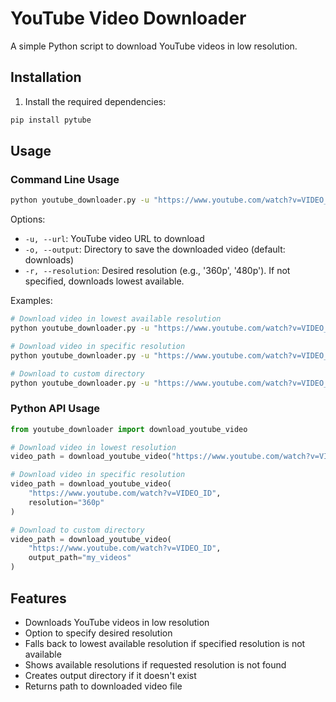 # YouTube Video Downloader

A simple Python script to download YouTube videos in low resolution.

## Installation

1. Install the required dependencies:
```bash
pip install pytube
```

## Usage

### Command Line Usage

```bash
python youtube_downloader.py -u "https://www.youtube.com/watch?v=VIDEO_ID" [options]
```

Options:
- `-u, --url`: YouTube video URL to download
- `-o, --output`: Directory to save the downloaded video (default: downloads)
- `-r, --resolution`: Desired resolution (e.g., '360p', '480p'). If not specified, downloads lowest available.

Examples:
```bash
# Download video in lowest available resolution
python youtube_downloader.py -u "https://www.youtube.com/watch?v=VIDEO_ID"

# Download video in specific resolution
python youtube_downloader.py -u "https://www.youtube.com/watch?v=VIDEO_ID" -r 360p

# Download to custom directory
python youtube_downloader.py -u "https://www.youtube.com/watch?v=VIDEO_ID" -o my_videos
```

### Python API Usage

```python
from youtube_downloader import download_youtube_video

# Download video in lowest resolution
video_path = download_youtube_video("https://www.youtube.com/watch?v=VIDEO_ID")

# Download video in specific resolution
video_path = download_youtube_video(
    "https://www.youtube.com/watch?v=VIDEO_ID",
    resolution="360p"
)

# Download to custom directory
video_path = download_youtube_video(
    "https://www.youtube.com/watch?v=VIDEO_ID",
    output_path="my_videos"
)
```

## Features

- Downloads YouTube videos in low resolution
- Option to specify desired resolution
- Falls back to lowest available resolution if specified resolution is not available
- Shows available resolutions if requested resolution is not found
- Creates output directory if it doesn't exist
- Returns path to downloaded video file 